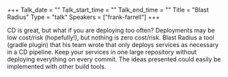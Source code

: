 +++
Talk_date = ""
Talk_start_time = ""
Talk_end_time = ""
Title = "Blast Radius"
Type = "talk"
Speakers = ["frank-farrell"]
+++

CD is great, but what if you are deploying too often? Deployments may be low cost/risk (hopefully!), but nothing is zero cost/risk. Blast Radius a tool (gradle plugin) that his team wrote that only deploys services as necessary in a CD pipeline. Keep your services in one large repository without deploying everything on every commit. The ideas presented could easily be implemented with other build tools.
